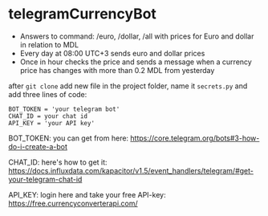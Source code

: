 # telegramCurrencyBot

- Answers to command: /euro, /dollar, /all with prices for Euro and dollar in relation to MDL
- Every day at 08:00 UTC+3 sends euro and dollar prices
- Once in hour checks the price and sends a message when a currency price has changes with more than 0.2 MDL from yesterday


after ```git clone``` add new file in the project folder, name it ```secrets.py``` and add three lines of code:
```
BOT_TOKEN = 'your telegram bot'
CHAT_ID = your chat id
API_KEY = 'your API key'
```

BOT_TOKEN: you can get from here: https://core.telegram.org/bots#3-how-do-i-create-a-bot

CHAT_ID: here's how to get it: https://docs.influxdata.com/kapacitor/v1.5/event_handlers/telegram/#get-your-telegram-chat-id

API_KEY: login here and take your free API-key: https://free.currencyconverterapi.com/
